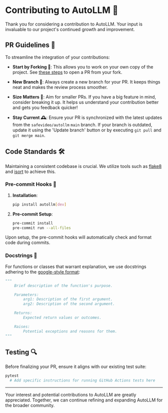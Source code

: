 # Contributing to AutoLLM 🌟

Thank you for considering a contribution to AutoLLM. Your input is invaluable to our project's continued growth and improvement.

## PR Guidelines 📝

To streamline the integration of your contributions:

- **Start by Forking 🍴**: This allows you to work on your own copy of the project. See [these steps](https://docs.github.com/en/pull-requests/collaborating-with-pull-requests/proposing-changes-to-your-work-with-pull-requests/creating-a-pull-request-from-a-fork) to open a PR from your fork.

- **New Branch 🌱**: Always create a new branch for your PR. It keeps things neat and makes the review process smoother.

- **Size Matters 📏**: Aim for smaller PRs. If you have a big feature in mind, consider breaking it up. It helps us understand your contribution better and gets you feedback quicker!

- **Stay Current 🕰️**: Ensure your PR is synchronized with the latest updates from the `safevideo/autollm` `main` branch. If your branch is outdated, update it using the 'Update branch' button or by executing `git pull` and `git merge main`.

## Code Standards 🛠️

Maintaining a consistent codebase is crucial. We utilize tools such as [flake8](https://flake8.pycqa.org/en/latest/) and [isort](https://pycqa.github.io/isort/) to achieve this.

### Pre-commit Hooks 🔗

1. **Installation**:

   ```bash
   pip install autollm[dev]
   ```

1. **Pre-commit Setup**:

   ```bash
   pre-commit install
   pre-commit run --all-files
   ```

Upon setup, the pre-commit hooks will automatically check and format code during commits.

### Docstrings 📜

For functions or classes that warrant explanation, we use docstrings adhering to the [google-style format](https://google.github.io/styleguide/pyguide.html#38-comments-and-docstrings):

```python
"""
    Brief description of the function's purpose.

    Parameters:
        arg1: Description of the first argument.
        arg2: Description of the second argument.

    Returns:
        Expected return values or outcomes.

    Raises:
        Potential exceptions and reasons for them.
"""
```

## Testing 🔍

Before finalizing your PR, ensure it aligns with our existing test suite:

```bash
pytest
  # Add specific instructions for running GitHub Actions tests here
```

______________________________________________________________________

Your interest and potential contributions to AutoLLM are greatly appreciated. Together, we can continue refining and expanding AutoLLM for the broader community.
